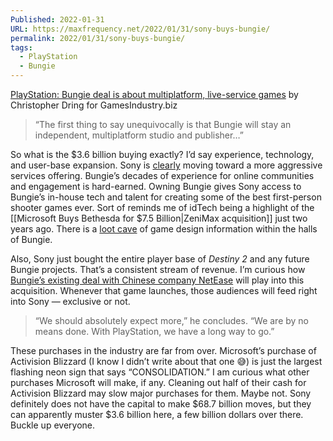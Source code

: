 ```yaml
---
Published: 2022-01-31
URL: https://maxfrequency.net/2022/01/31/sony-buys-bungie/
permalink: 2022/01/31/sony-buys-bungie/
tags:
  - PlayStation
  - Bungie
---
```

[PlayStation: Bungie deal is about multiplatform, live-service games](https://www.gamesindustry.biz/articles/2022-01-31-playstation-bungie-will-considerably-accelerate-our-journey-with-multiplatform-live-service-games) by Christopher Dring for GamesIndustry.biz

> “The first thing to say unequivocally is that Bungie will stay an independent, multiplatform studio and publisher…”

So what is the $3.6 billion buying exactly? I’d say experience, technology, and user-base expansion. Sony is [clearly](https://www.bloomberg.com/news/articles/2021-12-03/playstation-plans-new-service-to-take-on-xbox-game-pass) moving toward a more aggressive services offering. Bungie’s decades of experience for online communities and engagement is hard-earned. Owning Bungie gives Sony access to Bungie’s in-house tech and talent for creating some of the best first-person shooter games ever. Sort of reminds me of idTech being a highlight of the [[Microsoft Buys Bethesda for $7.5 Billion|ZeniMax acquisition]] just two years ago. There is a [loot cave](https://www.ign.com/wikis/destiny/Loot_Cave) of game design information within the halls of Bungie.

Also, Sony just bought the entire player base of *Destiny 2* and any future Bungie projects. That’s a consistent stream of revenue. I’m curious how [Bungie’s existing deal with Chinese company NetEase](https://www.theverge.com/2018/6/3/17422410/bungie-netease-100-million-investment-china-destiny-business) will play into this acquisition. Whenever that game launches, those audiences will feed right into Sony — exclusive or not.

> “We should absolutely expect more,” he concludes. “We are by no means done. With PlayStation, we have a long way to go.”

These purchases in the industry are far from over. Microsoft’s purchase of Activision Blizzard (I know I didn’t write about that one 😅) is just the largest flashing neon sign that says “CONSOLIDATION.” I am curious what other purchases Microsoft will make, if any. Cleaning out half of their cash for Activision Blizzard may slow major purchases for them. Maybe not. Sony definitely does not have the capital to make $68.7 billion moves, but they can apparently muster $3.6 billion here, a few billion dollars over there. Buckle up everyone.
